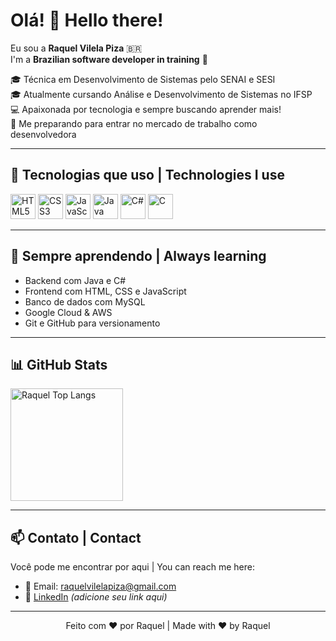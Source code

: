 # Olá! 👋 Hello there!

Eu sou a **Raquel Vilela Piza** 🇧🇷  
I'm a **Brazilian software developer in training** 🚀

🎓 Técnica em Desenvolvimento de Sistemas pelo SENAI e SESI  
🎓 Atualmente cursando Análise e Desenvolvimento de Sistemas no IFSP  
💻 Apaixonada por tecnologia e sempre buscando aprender mais!  
💼 Me preparando para entrar no mercado de trabalho como desenvolvedora  

---

## 🚀 Tecnologias que uso | Technologies I use

<p align="left">
  <img src="https://cdn.jsdelivr.net/gh/devicons/devicon/icons/html5/html5-original.svg" height="40" alt="HTML5" />
  <img src="https://cdn.jsdelivr.net/gh/devicons/devicon/icons/css3/css3-original.svg" height="40" alt="CSS3" />
  <img src="https://cdn.jsdelivr.net/gh/devicons/devicon/icons/javascript/javascript-original.svg" height="40" alt="JavaScript" />
  <img src="https://cdn.jsdelivr.net/gh/devicons/devicon/icons/java/java-original.svg" height="40" alt="Java" />
  <img src="https://cdn.jsdelivr.net/gh/devicons/devicon/icons/csharp/csharp-original.svg" height="40" alt="C#" />
  <img src="https://cdn.jsdelivr.net/gh/devicons/devicon/icons/c/c-original.svg" height="40" alt="C" />
</p>

---

## 🌱 Sempre aprendendo | Always learning

- Backend com Java e C#
- Frontend com HTML, CSS e JavaScript
- Banco de dados com MySQL
- Google Cloud & AWS
- Git e GitHub para versionamento

---

## 📊 GitHub Stats
  <img height="180em" src="https://github-readme-stats.vercel.app/api/top-langs/?username=kel-piza&layout=compact&theme=dracula" alt="Raquel Top Langs"/>
</div>

---

## 📫 Contato | Contact

Você pode me encontrar por aqui | You can reach me here:

- 📧 Email: raquelvilelapiza@gmail.com
- 💼 [LinkedIn](https://www.linkedin.com) *(adicione seu link aqui)*

---

<div align="center">
  Feito com ❤️ por Raquel | Made with ❤️ by Raquel
</div>
